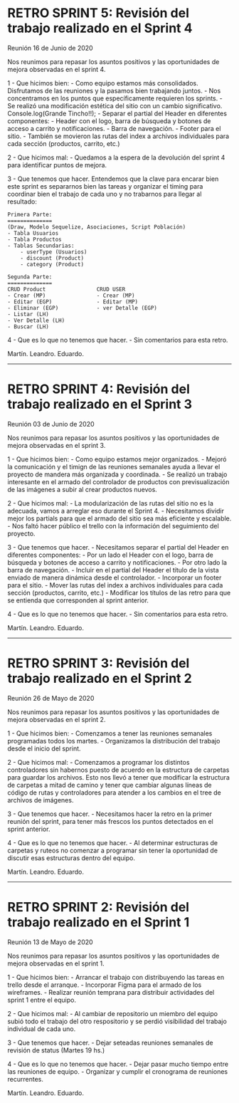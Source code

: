 RETRO SPRINT 5: Revisión del trabajo realizado en el Sprint 4
==============

Reunión 16 de Junio de 2020

Nos reunimos para repasar los asuntos positivos y las oportunidades de mejora observadas en el sprint 4.

1 - Que hicimos bien:
    - Como equipo estamos más consolidados. Disfrutamos de las reuniones y la pasamos bien trabajando juntos.
    - Nos concentramos en los puntos que específicamente requieren los sprints.
    - Se realizó una modificación estética del sitio con un cambio significativo. Console.log(Grande Tincho!!);
            - Separar el partial del Header en diferentes componentes:
                    - Header con el logo, barra de búsqueda y botones de acceso a carrito y notificaciones.
                    - Barra de navegación.
            - Footer para el sitio.
    - También se movieron las rutas del index a archivos individuales para cada sección (productos, carrito, etc.)

2 - Que hicimos mal:
    - Quedamos a la espera de la devolución del sprint 4 para identificar puntos de mejora.

3 - Que tenemos que hacer.
    Entendemos que la clave para encarar bien este sprint es separarnos bien las tareas y organizar el timing para coordinar bien el trabajo de cada uno y no trabarnos para llegar al resultado:

    Primera Parte:
    ==============
    (Draw, Modelo Sequelize, Asociaciones, Script Población)
    - Tabla Usuarios
    - Tabla Productos
    - Tablas Secundarias:
        - userType (Usuarios)
        - discount (Product)
        - category (Product)

    Segunda Parte:
    ==============
    CRUD Product                CRUD USER
    - Crear (MP)                - Crear (MP)
    - Editar (EGP)              - Editar (MP)
    - Eliminar (EGP)            - ver Detalle (EGP)
    - Listar (LH)
    - Ver Detalle (LH)
    - Buscar (LH)


4 - Que es lo que no tenemos que hacer.
    - Sin comentarios para esta retro.

Martín.
Leandro.
Eduardo.


---------------------------------------------------------------------------------------------------------------

RETRO SPRINT 4: Revisión del trabajo realizado en el Sprint 3
==============

Reunión 03 de Junio de 2020

Nos reunimos para repasar los asuntos positivos y las oportunidades de mejora observadas en el sprint 3.

1 - Que hicimos bien:
    - Como equipo estamos mejor organizados.
    - Mejoró la comunicación y el timign de las reuniones semanales ayuda a llevar el proyecto de mandera más organizada y coordinada.
    - Se realizó un trabajo interesante en el armado del controlador de productos con previsualización de las imágenes a subir al crear productos nuevos.

2 - Que hicimos mal:
    - La modularización de las rutas del sitio no es la adecuada, vamos a arreglar eso durante el Sprint 4.
    - Necesitamos dividir mejor los partials para que el armado del sitio sea más eficiente y escalable.
    - Nos faltó hacer público el trello con la información del seguimiento del proyecto.

3 - Que tenemos que hacer.
    - Necesitamos separar el partial del Header en diferentes componentes:
            - Por un lado el Header con el logo, barra de búsqueda y botones de acceso a carrito y notificaciones.
            - Por otro lado la barra de navegación.
            - Incluir en el partial del Header el título de la vista enviado de manera dinámica desde el controlador.
    - Incorporar un footer para el sitio.
    - Mover las rutas del index a archivos individuales para cada sección (productos, carrito, etc.)
    - Modificar los títulos de las retro para que se entienda que corresponden al sprint anterior.

4 - Que es lo que no tenemos que hacer.
    - Sin comentarios para esta retro.

Martín.
Leandro.
Eduardo.

---------------------------------------------------------------------------------------------------------------

RETRO SPRINT 3: Revisión del trabajo realizado en el Sprint 2
==============

Reunión 26 de Mayo de 2020

Nos reunimos para repasar los asuntos positivos y las oportunidades de mejora observadas en el sprint 2.

1 - Que hicimos bien:
    - Comenzamos a tener las reuniones semanales programadas todos los martes.
    - Organizamos la distribución del trabajo desde el inicio del sprint.

2 - Que hicimos mal:
    - Comenzamos a programar los distintos controladores sin habernos puesto de acuerdo en la estructura de carpetas para guardar los archivos. 
      Esto nos llevó a tener que modificar la estructura de carpetas a mitad de camino y tener que cambiar algunas líneas de código de rutas y controladores
      para atender a los cambios en el tree de archivos de imágenes.

3 - Que tenemos que hacer.
    - Necesitamos hacer la retro en la primer reunión del sprint, para tener más frescos los puntos detectados en el sprint anterior.

4 - Que es lo que no tenemos que hacer.
    - Al determinar estructuras de carpetas y ruteos no comenzar a programar sin tener la oportunidad de discutir esas estructuras dentro del equipo.

Martín.
Leandro.
Eduardo.

---------------------------------------------------------------------------------------------------------------

RETRO SPRINT 2: Revisión del trabajo realizado en el Sprint 1
=============================================================

Reunión 13 de Mayo de 2020

Nos reunimos para repasar los asuntos positivos y las oportunidades de mejora observadas en el sprint 1.

1 - Que hicimos bien:
    - Arrancar el trabajo con distribuyendo las tareas en trello desde el arranque.
    - Incorporar Figma para el armado de los wireframes.
    - Realizar reunión temprana para distribuir actividades del sprint 1 entre el equipo.

2 - Que hicimos mal:
    - Al cambiar de repositorio un miembro del equipo subió todo el trabajo del otro respositorio y se perdió visibilidad del trabajo individual de cada uno.

3 - Que tenemos que hacer.
    - Dejar seteadas reuniones semanales de revisión de status (Martes 19 hs.)

4 - Que es lo que no tenemos que hacer.
    - Dejar pasar mucho tiempo entre las reuniones de equipo.
    - Organizar y cumplir el cronograma de reuniones recurrentes.

Martín.
Leandro.
Eduardo.